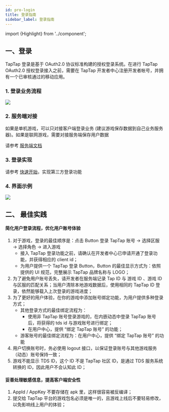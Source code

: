 ```yaml
---
id: pro-login
title: 登录指南
sidebar_label: 登录指南
---
```

import {Highlight} from '../component';

## 一、登录
TapTap 登录是基于 OAuth2.0 协议标准构建的授权登录系统。在进行 TapTap OAuth2.0 授权登录接入之前，需要在 TapTap 开发者中心注册开发者帐号，并拥有一个已审核通过的移动应用。

### 1. 登录业务流程
![](https://qnblog.ijemy.com/xd-loginflow.png)

### 2. 服务端对接
如果是单机游戏，可以只对接客户端登录业务 (建议游戏保存数据到自己业务服务器)。如果是联网游戏，需要对接服务端保存用户数据

请参考 [服务端文档](/api/service)
### 3. 登录实现
请参考 [快速开始](/sdk/tap-unity)，实现第三方登录功能  

### 4. 界面示例
![](https://qnblog.ijemy.com/xd-taploginview.png)
<!-- ## 二、数据收集
如需开通，请联系我们的技术支持 QQ：3171097571 邮件：support@tapdb.com -->

## 二、 最佳实践

#### **简化用户登录流程，优化用户账号体验**

1.  对于游戏，登录的最佳顺序是：点击 Button 登录 TapTap 账号 → 选择区服 → 选择角色 → 进入游戏
    - 接入 TapTap 登录功能之前，请确认在开发者中心已申请开通了登录功能，并获得相应的 client id；
    - 为用户提供一个 TapTap 登录 Button，Button 的最佳显示方式为：依照提供的 UI 规范，完整展示 TapTap 品牌名称与 LOGO；
2. 为了避免用户账号丢失，请开发者在服务端记录 Tap ID 与 游戏 ID 、游戏 ID 与区服的匹配关系；当用户清除本地游戏数据后，使用相同的 TapTap ID 登录，依然能够载入上次登录的游戏进度；
3. 为了更好的用户体验，在你的游戏中添加账号绑定功能，为用户提供多种登录方式；
    - 其他登录方式的最佳绑定流程为：
        - 使用非 TapTap 账号登录游戏的，在内嵌动态中登录 TapTap 账号后，将获得的 tds id 与游戏账号进行绑定；
        - 在用户中心，提供 “绑定 TapTap 账号” 的功能；
    - 游客账号的最佳绑定流程为：在用户中心，提供 “绑定 TapTap 账号” 的功能
4. 用户切换账号时，务必使用 logout 接口，以保证登录账号与其他游戏服务（动态）账号保持一致；
5. 游戏不能显示 TDS ID，这个 ID 不是 TapTap 社区 ID，是通过 TDS 服务系统转换的 ID，因此用户不会认知此 ID；

#### **妥善处理敏感信息，提高客户端安全性**

1. AppId / AppKey 不要存储在 apk 里，这样很容易被反编译；
2. 提交给 TapTap 平台的游戏包名必须是唯一的，且游戏上线后不要轻易修改，以免影响线上用户的体验；
